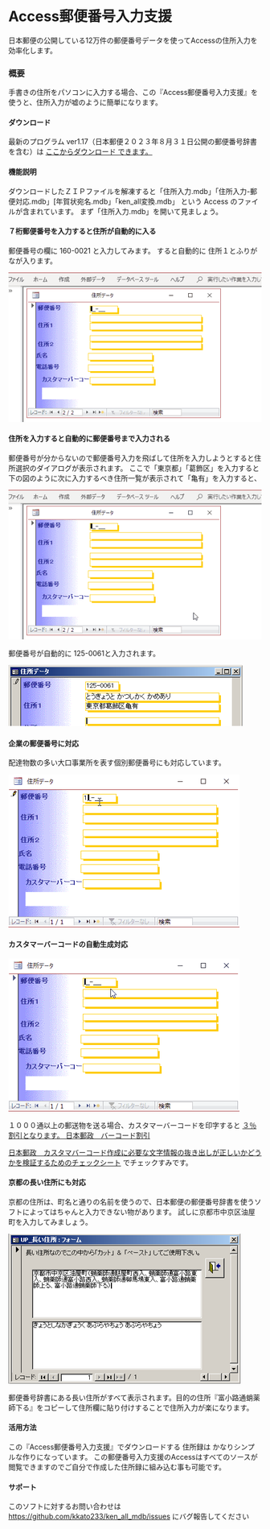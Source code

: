 ﻿Access郵便番号入力支援
===========

日本郵便の公開している12万件の郵便番号データを使ってAccessの住所入力を効率化します。

### 概要

手書きの住所をパソコンに入力する場合、この『Access郵便番号入力支援』を使うと、住所入力が嘘のように簡単になります。 

#### ダウンロード

最新のプログラム ver1.17（日本郵便２０２３年８月３１日公開の郵便番号辞書を含む）は 
[ここからダウンロード できます。]( https://github.com/kkato233/ken_all_mdb/releases )

#### 機能説明

ダウンロードしたＺＩＰファイルを解凍すると「住所入力.mdb」「住所入力-郵便対応.mdb」[年賀状宛名.mdb」「ken_all変換.mdb」
という Access のファイルが含まれています。
まず「住所入力.mdb」を開いて見ましょう。 

#### ７桁郵便番号を入力すると住所が自動的に入る

郵便番号の欄に 160-0021 と入力してみます。
すると自動的に 住所１とふりがなが入ります。 

![７桁郵便番号を入力すると住所が自動的に入る](./html/img/kenall1.gif)

#### 住所を入力すると自動的に郵便番号まで入力される

郵便番号が分からないので郵便番号入力を飛ばして住所を入力しようとすると住所選択のダイアログが表示されます。
ここで「東京都」「葛飾区」を入力すると下の図のように次に入力するべき住所一覧が表示されて「亀有」を入力すると、

![住所を入力すると自動的に郵便番号まで入力される](./html/img/kenall2.gif)


郵便番号が自動的に 125-0061と入力されます。

![郵便番号が自動的に入力される](./html/img/kenall3.png)

#### 企業の郵便番号に対応
配達物数の多い大口事業所を表す個別郵便番号にも対応しています。


![大口郵便番号対応](./html/img/kenall5.gif)

#### カスタマーバーコードの自動生成対応


![カスタマーバーコード入力](./html/img/kenall6.gif)

１０００通以上の郵送物を送る場合、カスタマーバーコードを印字すると 
[３％割引となります。 日本郵政　バーコード割引](https://www.post.japanpost.jp/zipcode/zipmanual/p30.html) 

[日本郵政　カスタマバーコード作成に必要な文字情報の抜き出しが正しいかどうかを検証するためのチェックシート](https://www.post.japanpost.jp/zipcode/zipmanual/p25.html)
でチェックすみです。

#### 京都の長い住所にも対応

京都の住所は、町名と通りの名前を使うので、日本郵便の郵便番号辞書を使うソフトによってはちゃんと入力できない物があります。
 試しに京都市中京区油屋町を入力してみましょう。

![京都の長い住所も大丈夫](./html/img/kenall4.png)

郵便番号辞書にある長い住所がすべて表示されます。目的の住所『富小路通蛸薬師下る』をコピーして住所欄に貼り付けすることで住所入力が楽になります。


#### 活用方法

この『Access郵便番号入力支援』でダウンロードする 住所録は かなりシンプルな作りになっています。 
この郵便番号入力支援のAccessはすべてのソースが閲覧できますのでご自分で作成した住所録に組み込む事も可能です。 

#### サポート

このソフトに対するお問い合わせは
 https://github.com/kkato233/ken_all_mdb/issues
 にバグ報告してください

